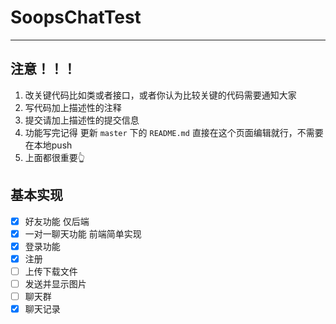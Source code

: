 # SoopsChatTest

---
## 注意！！！

1. 改关键代码比如类或者接口，或者你认为比较关键的代码需要通知大家
2. 写代码加上描述性的注释
3. 提交请加上描述性的提交信息
4. 功能写完记得 更新 `master` 下的 `README.md` 直接在这个页面编辑就行，不需要在本地push
5. 上面都很重要👆


## 基本实现
+ [x] 好友功能 仅后端
+ [x] 一对一聊天功能 前端简单实现
+ [x] 登录功能
+ [x] 注册
+ [ ] 上传下载文件
+ [ ] 发送并显示图片
+ [ ] 聊天群
+ [x] 聊天记录
